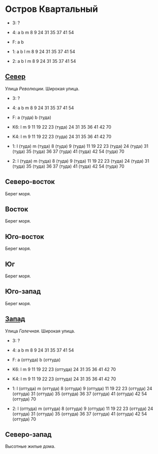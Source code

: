 # Остров Квартальный

* 3:    ?
* 4:    a   b   m
        8   9   24  31  35  37  41  54
* F:    a   b

* 1:    a   b   l   m
        8   9   24  31  35  37  41  54
* 2:    a   b   l   m
        8   9   24  31  35  37  41  54

## [Север](./15540060.md)

Улица *Революции*.
Широкая улица.

* 3:    ?
* 4:    a   b   m
        8   9   24  31  35  37  41  54
* F:    a (туда)    b (туда)

* K6:   l   m
        9   11  19  22  23 (туда)   24  31  35  36  41  42  70
* K4:   l   m
        9   11  19  22  23 (туда)   24  31  35  36  41  42  70
* 1:    l (туда)    m (туда)
        8 (туда)    9 (туда)    11  19  22  23 (туда)   24 (туда)   31 (туда)   35 (туда) 36
        37 (туда)   41 (туда)   42  54 (туда)    70
* 2:    l (туда)    m (туда)
        8 (туда)    9 (туда)    11  19  22  23 (туда)   24 (туда)   31 (туда)   35 (туда) 36
        37 (туда)   41 (туда)   42  54 (туда)    70

## Северо-восток

Берег моря.

## Восток

Берег моря.

## Юго-восток

Берег моря.

## Юг

Берег моря.

## Юго-запад

Берег моря.

## [Запад](./15530070.md)

Улица *Галечная*.
Широкая улица.

* 3:    ?
* 4:    a   b   m
        8   9   24  31  35  37  41  54
* F:    a (оттуда)  b (оттуда)

* K6:   l   m
        9   11  19  22  23 (оттуда) 24  31  35  36  41  42  70
* K4:   l   m
        9   11  19  22  23 (оттуда) 24  31  35  36  41  42  70
* 1:    l (оттуда)  m (оттуда)
        8 (оттуда)  9 (оттуда)  11  19  22  23 (оттуда) 24 (оттуда) 31 (оттуда) 35 (оттуда) 36
        37 (оттуда) 41 (оттуда) 42  54 (оттуда)  70
* 2:    l (оттуда)  m (оттуда)
        8 (оттуда)  9 (оттуда)  11  19  22  23 (оттуда) 24 (оттуда) 31 (оттуда) 35 (оттуда) 36
        37 (оттуда) 41 (оттуда) 42  54 (оттуда)  70

## Северо-запад

Высотные жилые дома.
